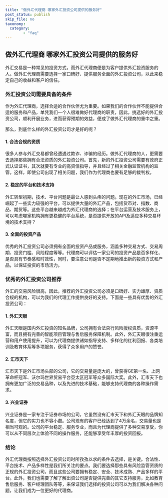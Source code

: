 ```yaml
---
title: "做外汇代理商 哪家外汇投资公司提供的服务好"
post_status: publish
skip_file: no
taxonomy:
  category:
        - "faq"
---
```


## 做外汇代理商 哪家外汇投资公司提供的服务好

外汇交易是一种常见的投资方式，而外汇代理商便是为客户提供外汇投资服务的人。做外汇代理商需要选择一家口碑好、提供服务全面的外汇投资公司，以此来稳定自己的收益和客户的信任。

### 外汇投资公司需要具备的条件

作为外汇代理商，选择合适的合作伙伴尤为重要。如果我们的合作伙伴不能提供合适的服务和产品，单凭我们一个人很难做好代理商的职责，因此，挑选好的外汇投资公司，顺利开展业务，进而获得预期的效益，便成了做外汇代理商的重中之重。

那么，到底什么样的外汇投资公司才是好的呢？

#### 1. 合法合规的资质

很多人参与外汇交易都曾经遭遇过欺诈、诈骗的经历。做外汇代理商的人，更需要去选择那些拥有合法资质的外汇投资公司。首先，新的外汇投资公司需要有政府正式认证证书，其次就要有专业的高资信指导，并且经过了相关金融监管机构的监管。这样，即使公司出现了相关问题，我们作为代理商也要有足够的裁判权。

#### 2. 稳定的平台和技术支持

外汇转型初期，技术、平台问题是最让人感到头疼的问题。现在的外汇市场，已经崛起了一些实力较强的平台，可以提供大量的外汇产品，包括货币对、指数、商品、期货等。这些平台越来越成为外汇代理商的选择；在平台运营及技术服务上，可以考虑哪家机构拥有更稳健的平台系统，是否提供开放的API及适应多种交易环境的技术支持？

#### 3. 全面的投资产品

优秀的外汇投资公司必须拥有全面的投资产品或服务，涵盖多种交易方式、交易周期、投资门槛、风险程度等等。代理商可以评估一家公司的投资产品是否多样化、是否具有节奏感和时效性，同时，要注意公司是否不定期地推出新的投资方式和产品，以保证投资的市场活力。

### 优秀的外汇投资公司推荐

外汇的交易风险很高，因此，推荐的外汇投资公司必须是口碑好、实力雄厚、资质合规的机构，可以为我们的代理工作提供良好的支持。下面是一些具有优势的外汇投资公司：

#### 1. 外汇天眼

外汇天眼是国内外汇投资的知名品牌，公司拥有合法央行风险授权资质，资源丰富，而且拥有完善的智能项目管理与售后服务保障机制。此外，外汇天眼很注重运营和用户使用提升，可以为代理商提供诸如指导支持、多样化的红利回报、各类培训及教育体系等多项服务，获得了众多用户的赞誉。

#### 2. 汇市天下

汇市天下是外汇市场头部的公司，它的交易量是庞大的，曾获得GE第一名、上网革命杯冠军、沃尔玛世界贸易平台亞太区冠军等众多国际大奖。此外，汇市天下也拥有更加广泛的交易品种，以及先进的技术基础，能够支持代理商的各种操作需求。

#### 3. 兴业证券

兴业证券是一家专注于证券市场的公司，它虽然没有汇市天下和外汇天眼的品牌知名度，但它的实力也不容小觑。公司现有的客户已经达到了4万余名，交易量也是相当可观的。公司的平台稳定、服务专业，而且为代理商提供了多种交易享受，你可以从不同层次上体验不同的操作服务，还能够享受年丰厚的投资回报。

### 结论

外汇代理商按照选择外汇投资公司时所孜孜以求的条件去选择，是关键。合法性、平台技术、产品多样性是我们所关注的要点。我们要选择那些具有风险监管资质的正规的外汇投资公司，而且这些公司要拥有稳定、安全、技术成熟、产品多样的平台。此外，我们也需要了解了解出资公司是否提供完善的其它支持服务，比如教育售后服务、客户经理团队等等，来保证我们选择的投资公司可以为我们解决各种问题，让我们成为一位更好的代理商。
